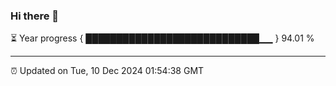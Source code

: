 ### Hi there 👋

⏳ Year progress { ████████████████████████████▁▁ } 94.01 %

---

⏰ Updated on Tue, 10 Dec 2024 01:54:38 GMT


